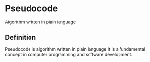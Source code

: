 # Pseudocode

Algorithm written in plain language

## Definition
Pseudocode is algorithm written in plain language It is a fundamental concept in computer programming and software development.
